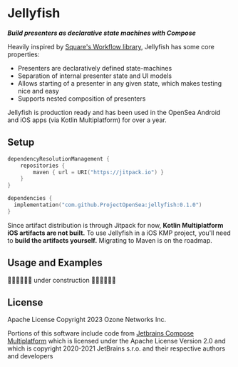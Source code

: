 # Jellyfish
***Build presenters as declarative state machines with Compose***

Heavily inspired by [Square's Workflow library](https://square.github.io/workflow/), Jellyfish has some core properties:
- Presenters are declaratively defined state-machines
- Separation of internal presenter state and UI models
- Allows starting of a presenter in any given state, which makes testing nice and easy
- Supports nested composition of presenters

 Jellyfish is production ready and has been used in the OpenSea Android and iOS apps (via Kotlin Multiplatform) for over a year.

## Setup
```kotlin
dependencyResolutionManagement {
    repositories {
        maven { url = URI("https://jitpack.io") }
    }
}

dependencies {
  implementation("com.github.ProjectOpenSea:jellyfish:0.1.0")
}
```
Since artifact distribution is through Jitpack for now, **Kotlin Multiplatform iOS artifacts are not built.** To use Jellyfish in a iOS KMP project, you'll need to **build the artifacts yourself.** Migrating to Maven is on the roadmap.


## Usage and Examples
🚧🚧🚧🚧🚧🚧 under construction 🚧🚧🚧🚧🚧🚧

## License
Apache License Copyright 2023 Ozone Networks Inc.

Portions of this software include code from [Jetbrains Compose Multiplatform](https://github.com/JetBrains/compose-multiplatform)  which is licensed under the Apache License Version 2.0 and which is copyright 2020-2021 JetBrains s.r.o. and their respective authors and developers 
